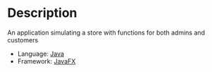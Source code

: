 # Description
An application simulating a store with functions for both admins and customers
- Language: [Java](https://docs.oracle.com/en/java/)
- Framework: [JavaFX](https://openjfx.io/)

